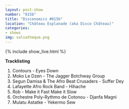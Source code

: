 ```yaml
---
layout: post-show
number: "015b"
title: "Disconomics #015b"
location: "Château Esplanade (aka Disco Château)"
categories:
- shows
img: salsatheque.png
---
```


{% include show_live.html %}

**Tracklisting**

1. Contours - Eyes Down
1. Moko Le Dzen - The Jagger Botchway Group
1. Segun Damisa & The Afro Beat Crusaders - Suffer Dey
1. Lafayette Afro Rock Band - Hihache
1. Rob - Make it Fast Make it Slow
1. Orchestre Poly-Rythmo de Cotonou - Djanfa Magni
1. Mulatu Astatke - Yekermo Sew
